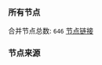 ### 所有节点
合并节点总数: `646`
[节点链接](https://raw.githubusercontent.com/rzhy1/11/master/sub/sub_merge_base64.txt)

### 节点来源